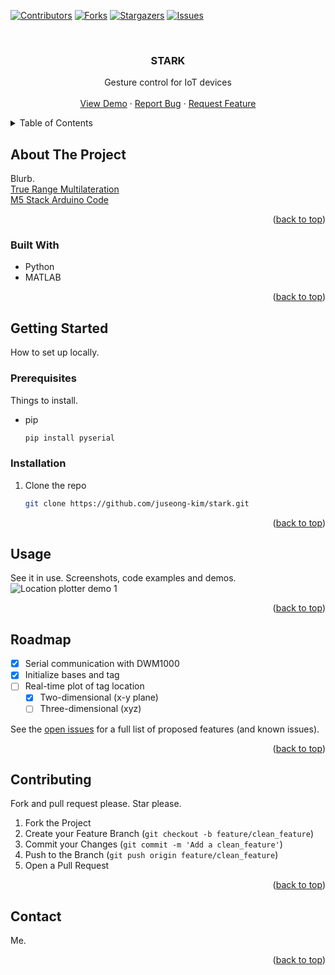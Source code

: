 <div id="top"></div>

[![Contributors][contributors-shield]][contributors-url]
[![Forks][forks-shield]][forks-url]
[![Stargazers][stars-shield]][stars-url]
[![Issues][issues-shield]][issues-url]


<!-- PROJECT LOGO -->
<br />
<div align="center">

<h3 align="center">STARK</h3>

  <p align="center">
    Gesture control for IoT devices 
    <br />
    <br />
    <a href="https://github.com/juseong-kim/stark">View Demo</a>
    ·
    <a href="https://github.com/juseong-kim/stark/issues">Report Bug</a>
    ·
    <a href="https://github.com/juseong-kim/stark/issues">Request Feature</a>
  </p>
</div>



<!-- TABLE OF CONTENTS -->
<details>
  <summary>Table of Contents</summary>
  <ol>
    <li>
      <a href="#about-the-project">About The Project</a>
      <ul>
        <li><a href="#built-with">Built With</a></li>
      </ul>
    </li>
    <li>
      <a href="#getting-started">Getting Started</a>
      <ul>
        <li><a href="#prerequisites">Prerequisites</a></li>
        <li><a href="#installation">Installation</a></li>
      </ul>
    </li>
    <li><a href="#usage">Usage</a></li>
    <li><a href="#roadmap">Roadmap</a></li>
    <li><a href="#contributing">Contributing</a></li>
    <li><a href="#contact">Contact</a></li>
  </ol>
</details>



<!-- ABOUT THE PROJECT -->
## About The Project

Blurb.  
[True Range Multilateration](https://en.wikipedia.org/wiki/True-range_multilateration#Three_Cartesian_dimensions,_three_measured_slant_ranges)  
[M5 Stack Arduino Code](https://github.com/m5stack/M5Stack/blob/master/examples/Unit/UWB_DW1000/UWB_DW1000.ino)  

<p align="right">(<a href="#top">back to top</a>)</p>



### Built With

* Python
* MATLAB

<p align="right">(<a href="#top">back to top</a>)</p>



<!-- GETTING STARTED -->
## Getting Started

How to set up locally.

### Prerequisites

Things to install.
* pip
  ```sh
  pip install pyserial
  ```

### Installation

1. Clone the repo
   ```sh
   git clone https://github.com/juseong-kim/stark.git
   ```

<p align="right">(<a href="#top">back to top</a>)</p>



<!-- USAGE EXAMPLES -->
## Usage

See it in use. Screenshots, code examples and demos.
![Location plotter demo 1](location_plotter_demo1.gif)

<p align="right">(<a href="#top">back to top</a>)</p>

<!-- ROADMAP -->
## Roadmap

- [x] Serial communication with DWM1000
- [x] Initialize bases and tag
- [ ] Real-time plot of tag location
    - [x] Two-dimensional (x-y plane)
    - [ ] Three-dimensional (xyz)

See the [open issues](https://github.com/juseong-kim/stark/issues) for a full list of proposed features (and known issues).

<p align="right">(<a href="#top">back to top</a>)</p>



<!-- CONTRIBUTING -->
## Contributing

Fork and pull request please. Star please.

1. Fork the Project
2. Create your Feature Branch (`git checkout -b feature/clean_feature`)
3. Commit your Changes (`git commit -m 'Add a clean_feature'`)
4. Push to the Branch (`git push origin feature/clean_feature`)
5. Open a Pull Request

<p align="right">(<a href="#top">back to top</a>)</p>


<!-- CONTACT -->
## Contact
Me.

<p align="right">(<a href="#top">back to top</a>)</p>


<!-- MARKDOWN LINKS & IMAGES -->
<!-- https://www.markdownguide.org/basic-syntax/#reference-style-links -->
[contributors-shield]: https://img.shields.io/github/contributors/juseong-kim/stark.svg?style=for-the-badge
[contributors-url]: https://github.com/juseong-kim/stark/graphs/contributors
[forks-shield]: https://img.shields.io/github/forks/juseong-kim/stark.svg?style=for-the-badge
[forks-url]: https://github.com/juseong-kim/stark/network/members
[stars-shield]: https://img.shields.io/github/stars/juseong-kim/stark.svg?style=for-the-badge
[stars-url]: https://github.com/juseong-kim/stark/stargazers
[issues-shield]: https://img.shields.io/github/issues/juseong-kim/stark.svg?style=for-the-badge
[issues-url]: https://github.com/juseong-kim/stark/issues